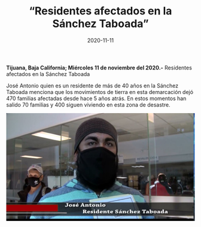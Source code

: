 ﻿---
layout: blog
title:  “Residentes afectados en la Sánchez Taboada”
date:   2020-11-11  
categories: tijuana
permalink: /:categories/:title:output_ext
image: img/cnr/sanches-taboada.jpg
autor: 
---


**Tijuana, Baja California;  Miércoles 11 de noviembre del 2020.-** Residentes afectados en la Sánchez Taboada




José Antonio  quien es un residente de más de 40 años en la Sánchez Taboada menciona que los movimientos de tierra en esta demarcación dejó 470 familias afectadas desde hace 5 años atrás. En estos momentos han salido 70 familias y 400 siguen viviendo en esta zona de desastre.

<div id="carouselExampleSlidesOnly" class="carousel slide" data-ride="carousel">
  <div class="carousel-inner">
    <div class="carousel-item active">
       <img class="d-block w-100" src="/img/cnr/sanches-taboada.jpg" loading="lazy"  alt="Sanches Taboada">
    </div>
  </div>
</div>